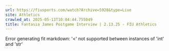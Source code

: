 ```yaml
---
url: https://fiusports.com/watch?Archive=5928&type=Live
site: Athletics
crawled_at: 2025-05-13T10:04:44.755049
title: Fantasia James Postgame Interview | 2.13.25 - FIU Athletics
---
```


Error generating fit markdown: '<' not supported between instances of 'int' and 'str'